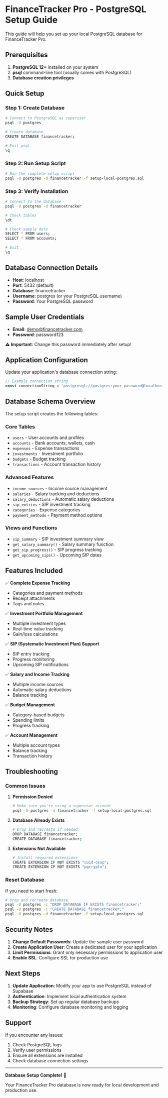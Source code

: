 # FinanceTracker Pro - PostgreSQL Setup Guide

This guide will help you set up your local PostgreSQL database for FinanceTracker Pro.

## Prerequisites

1. **PostgreSQL 12+** installed on your system
2. **psql** command-line tool (usually comes with PostgreSQL)
3. **Database creation privileges**

## Quick Setup

### Step 1: Create Database

```bash
# Connect to PostgreSQL as superuser
psql -U postgres

# Create database
CREATE DATABASE financetracker;

# Exit psql
\q
```

### Step 2: Run Setup Script

```bash
# Run the complete setup script
psql -U postgres -d financetracker -f setup-local-postgres.sql
```

### Step 3: Verify Installation

```bash
# Connect to the database
psql -U postgres -d financetracker

# Check tables
\dt

# Check sample data
SELECT * FROM users;
SELECT * FROM accounts;

# Exit
\q
```

## Database Connection Details

- **Host**: localhost
- **Port**: 5432 (default)
- **Database**: financetracker
- **Username**: postgres (or your PostgreSQL username)
- **Password**: Your PostgreSQL password

## Sample User Credentials

- **Email**: demo@financetracker.com
- **Password**: password123

**⚠️ Important**: Change this password immediately after setup!

## Application Configuration

Update your application's database connection string:

```javascript
// Example connection string
const connectionString = 'postgresql://postgres:your_password@localhost:5432/financetracker';
```

## Database Schema Overview

The setup script creates the following tables:

### Core Tables
- `users` - User accounts and profiles
- `accounts` - Bank accounts, wallets, cash
- `expenses` - Expense transactions
- `investments` - Investment portfolio
- `budgets` - Budget tracking
- `transactions` - Account transaction history

### Advanced Features
- `income_sources` - Income source management
- `salaries` - Salary tracking and deductions
- `salary_deductions` - Automatic salary deductions
- `sip_entries` - SIP investment tracking
- `categories` - Expense categories
- `payment_methods` - Payment method options

### Views and Functions
- `sip_summary` - SIP investment summary view
- `get_salary_summary()` - Salary summary function
- `get_sip_progress()` - SIP progress tracking
- `get_upcoming_sips()` - Upcoming SIP dates

## Features Included

✅ **Complete Expense Tracking**
- Categories and payment methods
- Receipt attachments
- Tags and notes

✅ **Investment Portfolio Management**
- Multiple investment types
- Real-time value tracking
- Gain/loss calculations

✅ **SIP (Systematic Investment Plan) Support**
- SIP entry tracking
- Progress monitoring
- Upcoming SIP notifications

✅ **Salary and Income Tracking**
- Multiple income sources
- Automatic salary deductions
- Balance tracking

✅ **Budget Management**
- Category-based budgets
- Spending limits
- Progress tracking

✅ **Account Management**
- Multiple account types
- Balance tracking
- Transaction history

## Troubleshooting

### Common Issues

1. **Permission Denied**
   ```bash
   # Make sure you're using a superuser account
   psql -U postgres -d financetracker -f setup-local-postgres.sql
   ```

2. **Database Already Exists**
   ```bash
   # Drop and recreate if needed
   DROP DATABASE financetracker;
   CREATE DATABASE financetracker;
   ```

3. **Extensions Not Available**
   ```bash
   # Install required extensions
   CREATE EXTENSION IF NOT EXISTS "uuid-ossp";
   CREATE EXTENSION IF NOT EXISTS "pgcrypto";
   ```

### Reset Database

If you need to start fresh:

```bash
# Drop and recreate database
psql -U postgres -c "DROP DATABASE IF EXISTS financetracker;"
psql -U postgres -c "CREATE DATABASE financetracker;"
psql -U postgres -d financetracker -f setup-local-postgres.sql
```

## Security Notes

1. **Change Default Passwords**: Update the sample user password
2. **Create Application User**: Create a dedicated user for your application
3. **Limit Permissions**: Grant only necessary permissions to application user
4. **Enable SSL**: Configure SSL for production use

## Next Steps

1. **Update Application**: Modify your app to use PostgreSQL instead of Supabase
2. **Authentication**: Implement local authentication system
3. **Backup Strategy**: Set up regular database backups
4. **Monitoring**: Configure database monitoring and logging

## Support

If you encounter any issues:

1. Check PostgreSQL logs
2. Verify user permissions
3. Ensure all extensions are installed
4. Check database connection settings

---

**Database Setup Complete!** 🎉

Your FinanceTracker Pro database is now ready for local development and production use.
